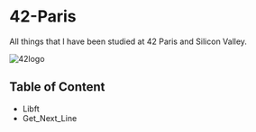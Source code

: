 # 42-Paris

All things that I have been studied at 42 Paris and Silicon Valley.

![42logo](https://upload.wikimedia.org/wikipedia/commons/thumb/8/8d/42_Logo.svg/240px-42_Logo.svg.png)

## Table of Content

-   Libft
-   Get_Next_Line
